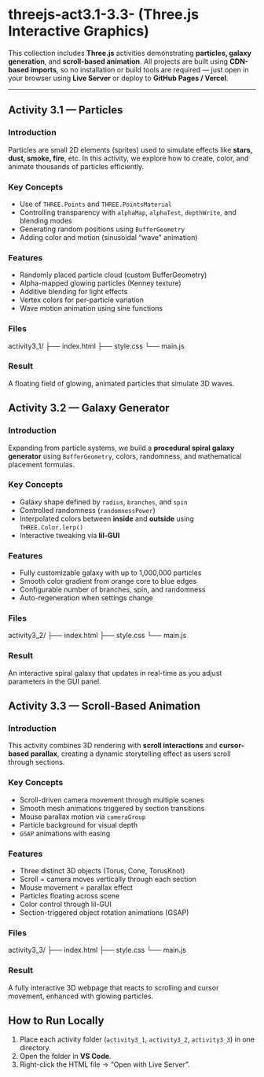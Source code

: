 # threejs-act3.1-3.3- (Three.js Interactive Graphics)

This collection includes **Three.js** activities demonstrating **particles, galaxy generation**, and **scroll-based animation**.
All projects are built using **CDN-based imports**, so no installation or build tools are required — just open in your browser using **Live Server** or deploy to **GitHub Pages / Vercel**.

---

## Activity 3.1 — Particles

### Introduction

Particles are small 2D elements (sprites) used to simulate effects like **stars, dust, smoke, fire**, etc.
In this activity, we explore how to create, color, and animate thousands of particles efficiently.

### Key Concepts

* Use of `THREE.Points` and `THREE.PointsMaterial`
* Controlling transparency with `alphaMap`, `alphaTest`, `depthWrite`, and blending modes
* Generating random positions using `BufferGeometry`
* Adding color and motion (sinusoidal “wave” animation)

### Features

* Randomly placed particle cloud (custom BufferGeometry)
* Alpha-mapped glowing particles (Kenney texture)
* Additive blending for light effects
* Vertex colors for per-particle variation
* Wave motion animation using sine functions

### Files

activity3_1/
├── index.html
├── style.css
└── main.js

### Result

A floating field of glowing, animated particles that simulate 3D waves.


## Activity 3.2 — Galaxy Generator

### Introduction

Expanding from particle systems, we build a **procedural spiral galaxy generator** using `BufferGeometry`, colors, randomness, and mathematical placement formulas.

### Key Concepts

* Galaxy shape defined by `radius`, `branches`, and `spin`
* Controlled randomness (`randomnessPower`)
* Interpolated colors between **inside** and **outside** using `THREE.Color.lerp()`
* Interactive tweaking via **lil-GUI**

### Features

* Fully customizable galaxy with up to 1,000,000 particles
* Smooth color gradient from orange core to blue edges
* Configurable number of branches, spin, and randomness
* Auto-regeneration when settings change

### Files

activity3_2/
├── index.html
├── style.css
└── main.js

### Result

An interactive spiral galaxy that updates in real-time as you adjust parameters in the GUI panel.


##  Activity 3.3 — Scroll-Based Animation

### Introduction

This activity combines 3D rendering with **scroll interactions** and **cursor-based parallax**, creating a dynamic storytelling effect as users scroll through sections.

### Key Concepts

* Scroll-driven camera movement through multiple scenes
* Smooth mesh animations triggered by section transitions
* Mouse parallax motion via `cameraGroup`
* Particle background for visual depth
* `GSAP` animations with easing

### Features

* Three distinct 3D objects (Torus, Cone, TorusKnot)
* Scroll = camera moves vertically through each section
* Mouse movement = parallax effect
* Particles floating across scene
* Color control through lil-GUI
* Section-triggered object rotation animations (GSAP)

### Files

activity3_3/
├── index.html
├── style.css
└── main.js

### Result

A fully interactive 3D webpage that reacts to scrolling and cursor movement, enhanced with glowing particles.


## How to Run Locally

1. Place each activity folder (`activity3_1`, `activity3_2`, `activity3_3`) in one directory.
2. Open the folder in **VS Code**.
3. Right-click the HTML file → “Open with Live Server”.


